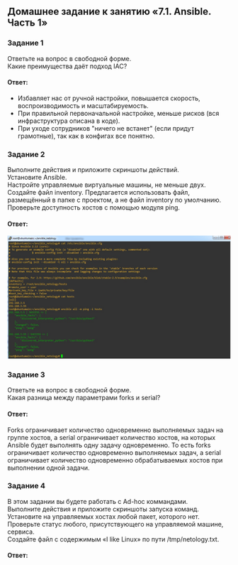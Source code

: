 ## Домашнее задание к занятию «7.1. Ansible. Часть 1»

### Задание 1  
Ответьте на вопрос в свободной форме.  
Какие преимущества даёт подход IAC?  

#### Ответ:  
- Избавляет нас от ручной настройки, повышается скорость, воспроизводимость и масштабируемость.   
- При правильной первоначальной настройке, меньше рисков (вся инфраструктура описана в коде).   
- При уходе сотрудников "ничего не встанет" (если придут грамотные), так как в конфигах все понятно.  


### Задание 2  
Выполните действия и приложите скриншоты действий.  
Установите Ansible.  
Настройте управляемые виртуальные машины, не меньше двух.  
Создайте файл inventory. Предлагается использовать файл, размещённый в папке с проектом, а не файл inventory по умолчанию.  
Проверьте доступность хостов с помощью модуля ping.  

#### Ответ:  
![](https://github.com/networksuperman/netology_dev_ops/blob/main/SLINA-19/IT%20System%20and%20OS%20Linux/img/7-01-1.jpg)  

### Задание 3  
Ответьте на вопрос в свободной форме.  
Какая разница между параметрами forks и serial?  

#### Ответ:  
Forks ограничивает количество одновременно выполняемых задач на группе хостов, а serial ограничивает количество хостов, на которых Ansible будет выполнять одну задачу одновременно. То есть forks ограничивает количество одновременно выполняемых задач, а serial ограничивает количество одновременно обрабатываемых хостов при выполнении одной задачи.  

### Задание 4  
В этом задании вы будете работать с Ad-hoc коммандами.  
Выполните действия и приложите скриншоты запуска команд.  
Установите на управляемых хостах любой пакет, которого нет.  
Проверьте статус любого, присутствующего на управляемой машине, сервиса.  
Создайте файл с содержимым «I like Linux» по пути /tmp/netology.txt.  

#### Ответ:  
